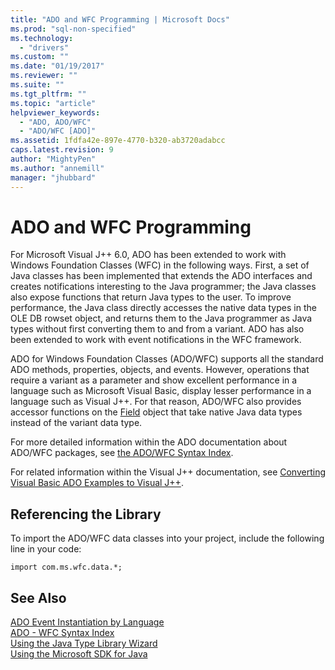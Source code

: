 ```yaml
---
title: "ADO and WFC Programming | Microsoft Docs"
ms.prod: "sql-non-specified"
ms.technology:
  - "drivers"
ms.custom: ""
ms.date: "01/19/2017"
ms.reviewer: ""
ms.suite: ""
ms.tgt_pltfrm: ""
ms.topic: "article"
helpviewer_keywords: 
  - "ADO, ADO/WFC"
  - "ADO/WFC [ADO]"
ms.assetid: 1fdfa42e-897e-4770-b320-ab3720adabcc
caps.latest.revision: 9
author: "MightyPen"
ms.author: "annemill"
manager: "jhubbard"
---
```

# ADO and WFC Programming
For Microsoft Visual J++ 6.0, ADO has been extended to work with Windows Foundation Classes (WFC) in the following ways. First, a set of Java classes has been implemented that extends the ADO interfaces and creates notifications interesting to the Java programmer; the Java classes also expose functions that return Java types to the user. To improve performance, the Java class directly accesses the native data types in the OLE DB rowset object, and returns them to the Java programmer as Java types without first converting them to and from a variant. ADO has also been extended to work with event notifications in the WFC framework.  
  
 ADO for Windows Foundation Classes (ADO/WFC) supports all the standard ADO methods, properties, objects, and events. However, operations that require a variant as a parameter and show excellent performance in a language such as Microsoft Visual Basic, display lesser performance in a language such as Visual J++. For that reason, ADO/WFC also provides accessor functions on the [Field](../../../ado/reference/ado-api/field-object.md) object that take native Java data types instead of the variant data type.  
  
 For more detailed information within the ADO documentation about ADO/WFC packages, see [the ADO/WFC Syntax Index](../../../ado/reference/ado-api/ado-wfc-syntax-index.md).  
  
 For related information within the Visual J++ documentation, see [Converting Visual Basic ADO Examples to Visual J++](http://go.microsoft.com/fwlink/?LinkId=5684).  
  
## Referencing the Library  
 To import the ADO/WFC data classes into your project, include the following line in your code:  
  
```  
import com.ms.wfc.data.*;  
```  
  
## See Also  
 [ADO Event Instantiation by Language](../../../ado/guide/data/ado-event-instantiation-by-language.md)   
 [ADO - WFC Syntax Index](../../../ado/reference/ado-api/ado-wfc-syntax-index.md)   
 [Using the Java Type Library Wizard](../../../ado/guide/appendixes/using-the-java-type-library-wizard.md)   
 [Using the Microsoft SDK for Java](../../../ado/guide/appendixes/using-the-microsoft-sdk-for-java.md)